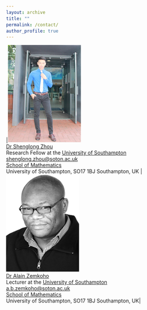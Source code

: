 ```yaml
---
layout: archive
title: ""   
permalink: /contact/
author_profile: true
---
```


|![Dr Shenglong Zhou](/images/slzhou.jpg) <br> [Dr Shenglong Zhou](https://shenglongzhou.github.io) <br> Research Fellow at the [University of Southampton](https://www.southampton.ac.uk/) <br> shenglong.zhou@soton.ac.uk <br> [School of Mathematics](https://www.southampton.ac.uk/maths) <br> University of Southampton,  SO17 1BJ Southampton, UK | <img src='/images/zem.png'> <br>
[Dr Alain Zemkoho](http://www.southampton.ac.uk/~abz1e14/) <br> Lecturer at the [University of Southampton](https://www.southampton.ac.uk/) <br> a.b.zemkoho@soton.ac.uk <br> [School of Mathematics](https://www.southampton.ac.uk/maths)  <br>  University of Southampton, SO17 1BJ Southampton, UK|
